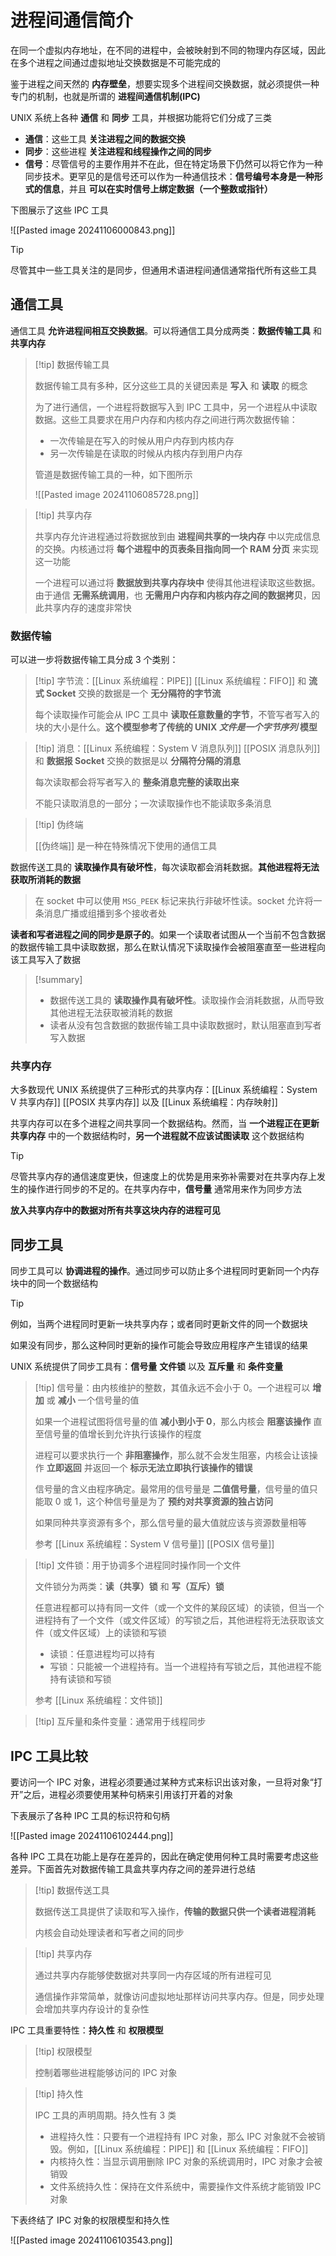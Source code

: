# 进程间通信简介

在同一个虚拟内存地址，在不同的进程中，会被映射到不同的物理内存区域，因此在多个进程之间通过虚拟地址交换数据是不可能完成的

鉴于进程之间天然的 **内存壁垒**，想要实现多个进程间交换数据，就必须提供一种专门的机制，也就是所谓的 **进程间通信机制(IPC)**

UNIX 系统上各种 **通信** 和 **同步** 工具，并根据功能将它们分成了三类

- **通信**：这些工具 **关注进程之间的数据交换**
- **同步**：这些进程 **关注进程和线程操作之间的同步**
- **信号**：尽管信号的主要作用并不在此，但在特定场景下仍然可以将它作为一种同步技术。更罕见的是信号还可以作为一种通信技术：**信号编号本身是一种形式的信息**，并且 **可以在实时信号上绑定数据（一个整数或指针）**

下图展示了这些 IPC 工具

![[Pasted image 20241106000843.png]]

> [!tip] 
> 
> 尽管其中一些工具关注的是同步，但通用术语进程间通信通常指代所有这些工具
> 

## 通信工具

 通信工具 **允许进程间相互交换数据**。可以将通信工具分成两类：**数据传输工具** 和 **共享内存**

> [!tip] 数据传输工具
> 
> 数据传输工具有多种，区分这些工具的关键因素是 **写入** 和 **读取** 的概念
> 
> 为了进行通信，一个进程将数据写入到 IPC 工具中，另一个进程从中读取数据。这些工具要求在用户内存和内核内存之间进行两次数据传输：
> + 一次传输是在写入的时候从用户内存到内核内存
> + 另一次传输是在读取的时候从内核内存到用户内存
> 
> 管道是数据传输工具的一种，如下图所示
> 
> ![[Pasted image 20241106085728.png]]
> 

> [!tip] 共享内存
> 
> 共享内存允许进程通过将数据放到由 **进程间共享的一块内存** 中以完成信息的交换。内核通过将 **每个进程中的页表条目指向同一个 RAM 分页** 来实现这一功能
> 
> 一个进程可以通过将 **数据放到共享内存块中** 使得其他进程读取这些数据。由于通信 **无需系统调用**，也 **无需用户内存和内核内存之间的数据拷贝**，因此共享内存的速度非常快
> 

### 数据传输

可以进一步将数据传输工具分成 $3$ 个类别：

> [!tip] 字节流：[[Linux 系统编程：PIPE]] [[Linux 系统编程：FIFO]] 和 **流式 Socket** 交换的数据是一个 **无分隔符的字节流**
> 
> 每个读取操作可能会从 IPC 工具中 **读取任意数量的字节**，不管写者写入的块的大小是什么。**这个模型参考了传统的 UNIX _文件是一个字节序列_ 模型**
> 

> [!tip] 消息：[[Linux 系统编程：System V 消息队列]] [[POSIX 消息队列]] 和 **数据报 Socket** 交换的数据是以 **分隔符分隔的消息**
> 
> 每次读取都会将写者写入的 **整条消息完整的读取出来**
>
> 不能只读取消息的一部分；一次读取操作也不能读取多条消息
>

> [!tip] 伪终端
> 
> [[伪终端]] 是一种在特殊情况下使用的通信工具
> 

数据传送工具的 **读取操作具有破坏性**，每次读取都会消耗数据。**其他进程将无法获取所消耗的数据**

> 在 socket 中可以使用 `MSG_PEEK` 标记来执行非破坏性读。socket 允许将一条消息广播或组播到多个接收者处

**读者和写者进程之间的同步是原子的**。如果一个读取者试图从一个当前不包含数据的数据传输工具中读取数据，那么在默认情况下读取操作会被阻塞直至一些进程向该工具写入了数据

> [!summary] 
> 
> + 数据传送工具的 **读取操作具有破坏性**。读取操作会消耗数据，从而导致其他进程无法获取被消耗的数据
> + 读者从没有包含数据的数据传输工具中读取数据时，默认阻塞直到写者写入数据
> 

### 共享内存

大多数现代 UNIX 系统提供了三种形式的共享内存：[[Linux 系统编程：System V 共享内存]] [[POSIX 共享内存]] 以及 [[Linux 系统编程：内存映射]]

共享内存可以在多个进程之间共享同一个数据结构。然而，当 **一个进程正在更新共享内存** 中的一个数据结构时，**另一个进程就不应该试图读取** 这个数据结构

> [!tip] 
> 
> 尽管共享内存的通信速度更快，但速度上的优势是用来弥补需要对在共享内存上发生的操作进行同步的不足的。在共享内存中，**信号量** 通常用来作为同步方法
> 

**放入共享内存中的数据对所有共享这块内存的进程可见**


## 同步工具

同步工具可以 **协调进程的操作**。通过同步可以防止多个进程同时更新同一个内存块中的同一个数据结构

> [!tip] 
> 
> 例如，当两个进程同时更新一块共享内存；或者同时更新文件的同一个数据块
> 

如果没有同步，那么这种同时更新的操作可能会导致应用程序产生错误的结果

UNIX 系统提供了同步工具有：**信号量** **文件锁** 以及 **互斥量** 和 **条件变量**

> [!tip] 信号量：由内核维护的整数，其值永远不会小于 $0$。一个进程可以 **增加** 或 **减小** 一个信号量的值
> 
> 如果一个进程试图将信号量的值 **减小到小于  $0$**，那么内核会 **阻塞该操作** 直至信号量的值增长到允许执行该操作的程度
> 
> 进程可以要求执行一个 **非阻塞操作**，那么就不会发生阻塞，内核会让该操作 **立即返回** 并返回一个 **标示无法立即执行该操作的错误**
> 
> 信号量的含义由程序确定。最常用的信号量是 **二值信号量**，信号量的值只能取 $0$ 或 $1$，这个种信号量是为了 **预约对共享资源的独占访问**
> 
> 如果同种共享资源有多个，那么信号量的最大值就应该与资源数量相等
> 
> 参考 [[Linux 系统编程：System V 信号量]] [[POSIX 信号量]] 
> 

> [!tip] 文件锁：用于协调多个进程同时操作同一个文件
> 
> 文件锁分为两类：**读（共享）锁** 和 **写（互斥）锁**
> 
> 任意进程都可以持有同一文件（或一个文件的某段区域）的读锁，但当一个进程持有了一个文件（或文件区域）的写锁之后，其他进程将无法获取该文件（或文件区域）上的读锁和写锁
> + 读锁：任意进程均可以持有
> + 写锁：只能被一个进程持有。当一个进程持有写锁之后，其他进程不能持有读锁和写锁
> 
> 参考 [[Linux 系统编程：文件锁]]
> 

> [!tip] 互斥量和条件变量：通常用于线程同步

## IPC 工具比较

要访问一个 IPC 对象，进程必须要通过某种方式来标识出该对象，一旦将对象“打开”之后，进程必须要使用某种句柄来引用该打开着的对象

下表展示了各种 IPC 工具的标识符和句柄

![[Pasted image 20241106102444.png]]

各种 IPC 工具在功能上是存在差异的，因此在确定使用何种工具时需要考虑这些差异。下面首先对数据传输工具盒共享内存之间的差异进行总结

> [!tip] 数据传送工具
> 
> 数据传送工具提供了读取和写入操作，**传输的数据只供一个读者进程消耗**
> 
> 内核会自动处理读者和写者之间的同步
> 

> [!tip] 共享内存
> 
> 通过共享内存能够使数据对共享同一内存区域的所有进程可见
> 
> 通信操作非常简单，就像访问虚拟地址那样访问共享内存。但是，同步处理会增加共享内存设计的复杂性
> 

IPC 工具重要特性：**持久性** 和 **权限模型** 

> [!tip] 权限模型
> 
> 控制着哪些进程能够访问的 IPC 对象
> 

> [!tip] 持久性
> 
> IPC 工具的声明周期。持久性有 $3$ 类
> + 进程持久性：只要有一个进程持有 IPC 对象，那么 IPC 对象就不会被销毁。例如，[[Linux 系统编程：PIPE]] 和 [[Linux 系统编程：FIFO]]
> + 内核持久性：当显示调用删除 IPC 对象的系统调用时，IPC 对象才会被销毁
> + 文件系统持久性：保持在文件系统中，需要操作文件系统才能销毁 IPC 对象
> 

下表终结了 IPC 对象的权限模型和持久性

![[Pasted image 20241106103543.png]]
